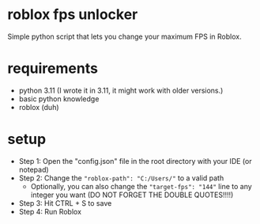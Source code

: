 # roblox fps unlocker
Simple python script that lets you change your maximum FPS in Roblox.

# requirements
- python 3.11 (I wrote it in 3.11, it might work with older versions.)
- basic python knowledge
- roblox (duh)

# setup
- Step 1: Open the "config.json" file in the root directory with your IDE (or notepad)
- Step 2: Change the `"roblox-path": "C:/Users/"` to a valid path
  - Optionally, you can also change the `"target-fps": "144"` line to any integer you want (DO NOT FORGET THE DOUBLE QUOTES!!!!)
- Step 3: Hit CTRL + S to save
- Step 4: Run Roblox
